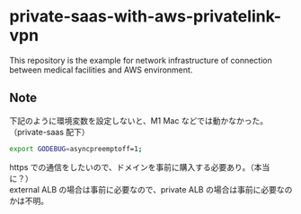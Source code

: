 # private-saas-with-aws-privatelink-vpn
This repository is the example for network infrastructure of connection between medical facilities and AWS environment.


## Note 
下記のように環境変数を設定しないと、M1 Mac などでは動かなかった。（private-saas 配下）
```sh
export GODEBUG=asyncpreemptoff=1;
```


https での通信をしたいので、ドメインを事前に購入する必要あり。（本当に？）  
external ALB の場合は事前に必要なので、private ALB の場合は事前に必要なのかは不明。  
